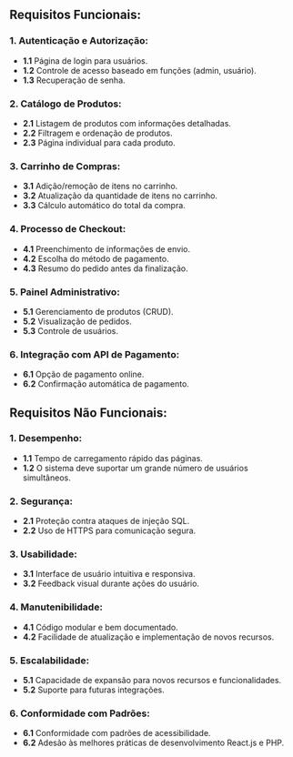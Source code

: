## Requisitos Funcionais:

### 1. Autenticação e Autorização:
   - **1.1** Página de login para usuários.
   - **1.2** Controle de acesso baseado em funções (admin, usuário).
   - **1.3** Recuperação de senha.

### 2. Catálogo de Produtos:
   - **2.1** Listagem de produtos com informações detalhadas.
   - **2.2** Filtragem e ordenação de produtos.
   - **2.3** Página individual para cada produto.

### 3. Carrinho de Compras:
   - **3.1** Adição/remoção de itens no carrinho.
   - **3.2** Atualização da quantidade de itens no carrinho.
   - **3.3** Cálculo automático do total da compra.

### 4. Processo de Checkout:
   - **4.1** Preenchimento de informações de envio.
   - **4.2** Escolha do método de pagamento.
   - **4.3** Resumo do pedido antes da finalização.

### 5. Painel Administrativo:
   - **5.1** Gerenciamento de produtos (CRUD).
   - **5.2** Visualização de pedidos.
   - **5.3** Controle de usuários.

### 6. Integração com API de Pagamento:
   - **6.1** Opção de pagamento online.
   - **6.2** Confirmação automática de pagamento.

## Requisitos Não Funcionais:

### 1. Desempenho:
   - **1.1** Tempo de carregamento rápido das páginas.
   - **1.2** O sistema deve suportar um grande número de usuários simultâneos.

### 2. Segurança:
   - **2.1** Proteção contra ataques de injeção SQL.
   - **2.2** Uso de HTTPS para comunicação segura.

### 3. Usabilidade:
   - **3.1** Interface de usuário intuitiva e responsiva.
   - **3.2** Feedback visual durante ações do usuário.

### 4. Manutenibilidade:
   - **4.1** Código modular e bem documentado.
   - **4.2** Facilidade de atualização e implementação de novos recursos.

### 5. Escalabilidade:
   - **5.1** Capacidade de expansão para novos recursos e funcionalidades.
   - **5.2** Suporte para futuras integrações.

### 6. Conformidade com Padrões:
   - **6.1** Conformidade com padrões de acessibilidade.
   - **6.2** Adesão às melhores práticas de desenvolvimento React.js e PHP.
